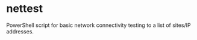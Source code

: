 # nettest
PowerShell script for basic network connectivity testing to a list of sites/IP addresses.
